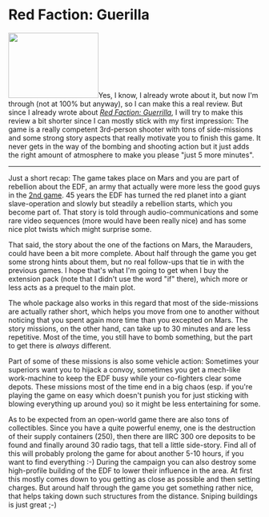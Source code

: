 # Red Faction: Guerilla

<img alt="" class="left" height="130" longdesc="http://www.giantbomb.com/red-faction-guerrilla/61-21125/all-images/52-161472//gb/51-1108230/?offset=17" src="/uploads/redfaction.png" width="180" />Yes, I know, I already wrote about it, but now I&#39;m through (not at 100% but anyway), so I can make this a real review. But since I already wrote about&nbsp;<a href="http://www.giantbomb.com/red-faction-guerrilla/61-21125/"><em style="font-style: italic; ">Red Faction: Guerrilla</em></a>, I will try to make this review a bit shorter since I can mostly stick with my first impression: The game is a really competent 3rd-person shooter with tons of side-missions and some strong story aspects that really motivate you to finish this game. It never gets in the way of the bombing and shooting action but it just adds the right amount of atmosphere to make you please &quot;just 5 more minutes&quot;.

-------------

Just a short recap: The game takes place on Mars and you are part of rebellion about the EDF, an army that actually were more less the good guys in the <a href="http://www.giantbomb.com/red-faction-ii/61-12203/">2nd game</a>. 45 years the EDF has turned the red planet into a giant slave-operation and slowly but steadily a rebellion starts, which you become part of. That story is told through audio-communications and some rare video sequences (more would have been really nice) and has some nice plot twists which might surprise some.

That said, the story about the one of the factions on Mars, the Marauders, could have been a bit more complete. About half through the game you get some strong hints about them, but no real follow-ups that tie in with the previous games. I hope that&#39;s what I&#39;m going to get when I buy the extension pack (note that I didn&#39;t use the word &quot;if&quot; there), which more or less acts as a prequel to the main plot.

The whole package also works in this regard that most of the side-missions are actually rather short, which helps you move from one to another without noticing that you spent again more time than you excepted on Mars. The story missions, on the other hand, can take up to 30 minutes and are less repetitive. Most of the time, you still have to bomb something, but the part to get there is <em>always</em> different.

Part of some of these missions is also some vehicle action: Sometimes your superiors want you to hijack a convoy, sometimes you get a mech-like work-machine to keep the EDF busy while your co-fighters clear some depots. These missions most of the time end in a big chaos (esp. if you&#39;re playing the game on easy which doesn&#39;t punish you for just sticking with blowing everything up around you) so it might be less entertaining for some.

As to be expected from an open-world game there are also tons of collectibles. Since you have a quite powerful enemy, one is the destruction of their supply containers (250), then there are IIRC 300 ore deposits to be found and finally around 30 radio tags, that tell a little side-story. Find all of this will probably prolong the game for about another 5-10 hours, if you want to find everything :-) During the campaign you can also destroy some high-profile building of the EDF to lower their influence in the area. At first this mostly comes down to you getting as close as possible and then setting charges. But around half through the game you get something rather nice, that helps taking down such structures from the distance. Sniping buildings is just great ;-)

